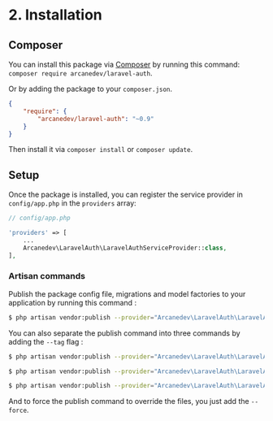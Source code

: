 # 2. Installation

## Composer

You can install this package via [Composer](http://getcomposer.org/) by running this command: `composer require arcanedev/laravel-auth`.

Or by adding the package to your `composer.json`.

```json
{
    "require": {
        "arcanedev/laravel-auth": "~0.9"
    }
}
```

Then install it via `composer install` or `composer update`.

## Setup

Once the package is installed, you can register the service provider in `config/app.php` in the `providers` array:

```php
// config/app.php

'providers' => [
    ...
    Arcanedev\LaravelAuth\LaravelAuthServiceProvider::class,
],
```

### Artisan commands

Publish the package config file, migrations and model factories to your application by running this command :

```bash
$ php artisan vendor:publish --provider="Arcanedev\LaravelAuth\LaravelAuthServiceProvider"
```

You can also separate the publish command into three commands by adding the `--tag` flag :

```bash
$ php artisan vendor:publish --provider="Arcanedev\LaravelAuth\LaravelAuthServiceProvider" --tag=config
```

```bash
$ php artisan vendor:publish --provider="Arcanedev\LaravelAuth\LaravelAuthServiceProvider" --tag=migrations
```

```bash
$ php artisan vendor:publish --provider="Arcanedev\LaravelAuth\LaravelAuthServiceProvider" --tag=factories
```

And to force the publish command to override the files, you just add the `--force`.
